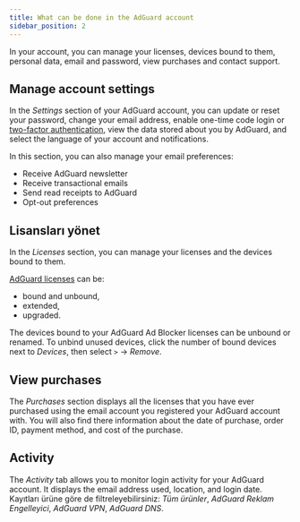 ```yaml
---
title: What can be done in the AdGuard account
sidebar_position: 2
---
```


In your account, you can manage your licenses, devices bound to them, personal data, email and password, view purchases and contact support.

## Manage account settings

In the *Settings* section of your AdGuard account, you can update or reset your password, change your email address, enable one-time code login or [two-factor authentication](../2fa), view the data stored about you by AdGuard, and select the language of your account and notifications.

In this section, you can also manage your email preferences:

- Receive AdGuard newsletter
- Receive transactional emails
- Send read receipts to AdGuard
- Opt-out preferences

## Lisansları yönet

In the *Licenses* section, you can manage your licenses and the devices bound to them.

[AdGuard licenses](../../license/what-is) can be:

- bound and unbound,
- extended,
- upgraded.

The devices bound to your AdGuard Ad Blocker licenses can be unbound or renamed. To unbind unused devices, click the number of bound devices next to *Devices*, then select `>` → *Remove*.

## View purchases

The *Purchases* section displays all the licenses that you have ever purchased using the email account you registered your AdGuard account with. You will also find there information about the date of purchase, order ID, payment method, and cost of the purchase.

## Activity

The *Activity* tab allows you to monitor login activity for your AdGuard account. It displays the email address used, location, and login date. Kayıtları ürüne göre de filtreleyebilirsiniz: *Tüm ürünler*, *AdGuard Reklam Engelleyici*, *AdGuard VPN*, *AdGuard DNS*.
